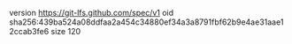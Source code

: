 version https://git-lfs.github.com/spec/v1
oid sha256:439ba524a08ddfaa2a454c34880ef34a3a8791fbf62b9e4ae31aae12ccab3fe6
size 120

